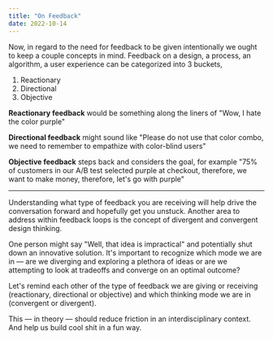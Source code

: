```yaml
---
title: "On Feedback"
date: 2022-10-14 
---
```


Now, in regard to the need for feedback to be given intentionally we ought to keep a couple concepts in mind. Feedback on a design, a process, an algorithm, a user experience can be categorized into 3 buckets,

1. Reactionary
2. Directional
3. Objective

**Reactionary feedback** would be something along the liners of "Wow, I hate the color purple"

**Directional feedback** might sound like "Please do not use that color combo, we need to remember to empathize with color-blind users"

**Objective feedback** steps back and considers the goal, for example "75% of customers in our A/B test selected purple at checkout, therefore, we want to make money, therefore, let's go with purple"

---

Understanding what type of feedback you are receiving will help drive the conversation forward and hopefully get you unstuck. Another area to address within feedback loops is the concept of divergent and convergent design thinking.

One person might say "Well, that idea is impractical" and potentially shut down an innovative solution. It's important to recognize which mode we are in — are we diverging and exploring a plethora of ideas or are we attempting to look at tradeoffs and converge on an optimal outcome?

Let's remind each other of the type of feedback we are giving or receiving (reactionary, directional or objective) and which thinking mode we are in (convergent or divergent).

This — in theory — should reduce friction in an interdisciplinary context. And help us build cool shit in a fun way.